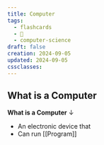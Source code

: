 ```yaml
---
title: Computer
tags:
  - flashcards
  - 🌱
  - computer-science
draft: false
creation: 2024-09-05
updated: 2024-09-05
cssclasses:
---
```

## What is a Computer

**What is a Computer**
↓
- An electronic device that
- Can run [[Program]]
<!--SR:!2025-01-01,16,290-->
